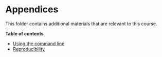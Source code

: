 # Appendices

This folder contains additional materials that are relevant to this course.

**Table of contents**

* [Using the command line](./commandline.md)
* [Reproducibility](./reproducibility.md)
